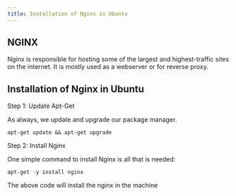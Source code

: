 ```yaml
---
title: Installation of Nginx in Ubuntu
---
```


## NGINX
Nginx is responsible for hosting some of the largest and highest-traffic sites on the internet. It is mostly used as a webserver or for reverse proxy.


## Installation of Nginx in Ubuntu

Step 1: Update Apt-Get

As always, we update and upgrade our package manager.

`apt-get update && apt-get upgrade`

Step 2: Install Nginx

One simple command to install Nginx is all that is needed:

`apt-get -y install nginx`

The above code will install the nginx in the machine
